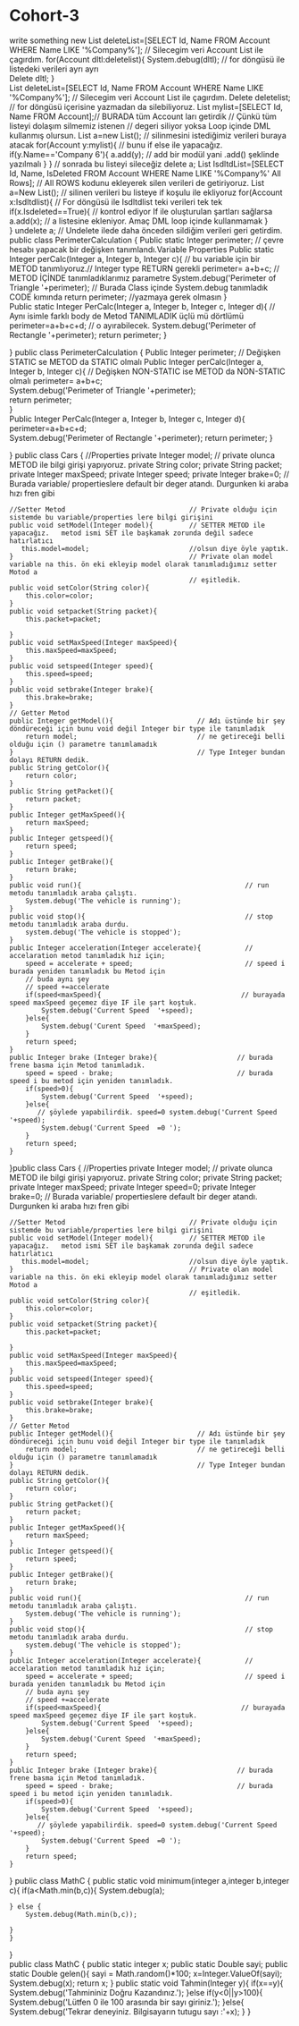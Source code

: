 # Cohort-3
write something new
List<Account> deleteList=[SELECT  Id, Name FROM Account WHERE Name LIKE '%Company%'];
                                         // Silecegim veri Account List ile çagırdım.
for(Account dltl:deletelist){
    System.debug(dltl);                  // for döngüsü ile listedeki verileri ayrı ayrı  
           Delete dltl;
}  
List<Account> deleteList=[SELECT  Id, Name FROM Account WHERE Name LIKE '%Company%'];
                                         // Silecegim veri Account List ile çagırdım.
Delete deletelist;                       // for döngüsü içerisine yazmadan da silebiliyoruz.
List<Account> mylist=[SELECT  Id, Name FROM Account];// BURADA tüm Account ları getirdik
                                                     // Çünkü  tüm listeyi dolaşım silmemiz istenen
                                                     // degeri siliyor yoksa Loop içinde DML kullanmış olursun.
List<Account> a=new List<Account>();                 // silinmesini istediğimiz verileri buraya atacak
for(Account y:mylist){                               // bunu if else ile yapacağız.
    if(y.Name=='Company  6'){
            a.add(y);                                // add bir modül yani .add() şeklinde yazılmalı
    }
}                                                    // sonrada bu listeyi sileceğiz
delete a; 
List<Account> IsdltdList=[SELECT Id, Name, IsDeleted FROM Account WHERE  Name LIKE '%Company%' All Rows];
// All ROWS kodunu ekleyerek silen verileri de getiriyoruz.
List<Account> a=New List<Account>();                         // silinen verileri bu listeye if koşulu ile ekliyoruz 
for(Account x:Isdltdlist){                                   // For döngüsü ile Isdltdlist teki verileri tek tek 
    if(x.Isdeleted==True){                                   // kontrol ediyor If ile oluşturulan şartları sağlarsa
        a.add(x);                                            // a listesine ekleniyor. Amaç DML loop içinde kullanmamak
    }  
}  undelete a;                                              // Undelete ilede daha önceden sildiğim verileri geri getirdim. 
public class PerimeterCalculation {
  Public static Integer perimeter;                                      // çevre hesabı yapacak bir değişken tanımlandı.Variable Properties
    Public static Integer perCalc(Integer a, Integer b, Integer c){     // bu variable için bir METOD tanımlıyoruz.// Integer type RETURN gerekli
          perimeter= a+b+c;                                             // METOD İÇİNDE tanımladıklarımız parametre
          System.debug('Perimeter of Triangle   '+perimeter);           // Burada Class içinde System.debug tanımladık CODE kımında 
          return perimeter;                                             //yazmaya gerek olmasın
          }                                                          
    Public static Integer PerCalc(Integer a, Integer b, Integer c, Integer d){  // Aynı isimle farklı body de Metod TANIMLADIK üçlü mü dörtlümü
        perimeter=a+b+c+d;                                                      // o ayırabilecek.
        System.debug('Perimeter of Rectangle   '+perimeter);
        return perimeter;
    }


}
public class PerimeterCalculation {
  Public  Integer perimeter;                                          // Değişken STATIC se METOD da STATIC olmalı 
    Public  Integer perCalc(Integer a, Integer b, Integer c){         // Değişken NON-STATIC ise METOD da NON-STATIC olmalı
          perimeter= a+b+c;                                            
          System.debug('Perimeter of Triangle   '+perimeter);          
          return perimeter;                                            
          }                                                          
    Public  Integer PerCalc(Integer a, Integer b, Integer c, Integer d){  
        perimeter=a+b+c+d;                                                      
        System.debug('Perimeter of Rectangle   '+perimeter);
        return perimeter;
    }


}
public class Cars {
    //Properties
    private Integer model;                       // private olunca METOD ile bilgi girişi yapıyoruz.
    private String  color;
    private String  packet;
    private Integer maxSpeed;
    private Integer speed;
    private Integer brake=0;                     // Burada variable/ propertieslere default bir deger atandı. Durgunken ki araba hızı fren gibi
    
    //Setter Metod                               // Private olduğu için sistemde bu variable/properties lere bilgi girişini 
    public void setModel(Integer model){         // SETTER METOD ile yapacağız.   metod ismi SET ile başkamak zorunda değil sadece hatırlatıcı
       this.model=model;                         //olsun diye öyle yaptık.
    }                                            // Private olan model variable na this. ön eki ekleyip model olarak tanımladığımız setter Motod a 
                                                 // eşitledik.
    public void setColor(String color){
        this.color=color;
    }
    public void setpacket(String packet){
        this.packet=packet;
        
    }
    public void setMaxSpeed(Integer maxSpeed){
        this.maxSpeed=maxSpeed;
    }
    public void setspeed(Integer speed){
        this.speed=speed;
    }
    public void setbrake(Integer brake){
        this.brake=brake;
    }
    // Getter Metod
    public Integer getModel(){                     // Adı üstünde bir şey döndüreceği için bunu void değil Integer bir type ile tanımladık
        return model;                              // ne getireceği belli olduğu için () parametre tanımlamadık 
    }                                              // Type Integer bundan dolayı RETURN dedik.
    public String getColor(){
        return color;
    }
    public String getPacket(){
        return packet;
    }
    public Integer getMaxSpeed(){
        return maxSpeed;
    }
    public Integer getspeed(){
        return speed;
    }
    public Integer getBrake(){
        return brake;
    }
    public void run(){                                         // run metodu tanımladık araba çalıştı.                  
        System.debug('The vehicle is running');
    }
    public void stop(){                                        // stop metodu tanımladık araba durdu.
        system.debug('The vehicle is stopped');
    }
    public Integer acceleration(Integer accelerate){           // accelaration metod tanımladık hız için;
        speed = accelerate + speed;                            // speed i burada yeniden tanımladık bu Metod için
        // buda aynı şey 
        // speed +=accelerate
        if(speed<maxSpeed){                                   // burayada speed maxSpeed geçemez diye IF ile şart koştuk.
            System.debug('Current Speed  '+speed);
        }else{
            System.debug('Curent Speed  '+maxSpeed);
        }                                     
        return speed;
    }
    public Integer brake (Integer brake){                    // burada frene basma için Metod tanımladık.
        speed = speed - brake;                               // burada speed i bu metod için yeniden tanımladık.                            
        if(speed>0){
            System.debug('Current Speed  '+speed);
        }else{
           // şöylede yapabilirdik. speed=0 system.debug('Current Speed  '+speed); 
            System.debug('Current Speed  =0 ');
        }
        return speed; 
    }
    
}public class Cars {
    //Properties
    private Integer model;                       // private olunca METOD ile bilgi girişi yapıyoruz.
    private String  color;
    private String  packet;
    private Integer maxSpeed;
    private Integer speed=0;
    private Integer brake=0;                     // Burada variable/ propertieslere default bir deger atandı. Durgunken ki araba hızı fren gibi
    
    //Setter Metod                               // Private olduğu için sistemde bu variable/properties lere bilgi girişini 
    public void setModel(Integer model){         // SETTER METOD ile yapacağız.   metod ismi SET ile başkamak zorunda değil sadece hatırlatıcı
       this.model=model;                         //olsun diye öyle yaptık.
    }                                            // Private olan model variable na this. ön eki ekleyip model olarak tanımladığımız setter Motod a 
                                                 // eşitledik.
    public void setColor(String color){
        this.color=color;
    }
    public void setpacket(String packet){
        this.packet=packet;
        
    }
    public void setMaxSpeed(Integer maxSpeed){
        this.maxSpeed=maxSpeed;
    }
    public void setspeed(Integer speed){
        this.speed=speed;
    }
    public void setbrake(Integer brake){
        this.brake=brake;
    }
    // Getter Metod
    public Integer getModel(){                     // Adı üstünde bir şey döndüreceği için bunu void değil Integer bir type ile tanımladık
        return model;                              // ne getireceği belli olduğu için () parametre tanımlamadık 
    }                                              // Type Integer bundan dolayı RETURN dedik.
    public String getColor(){
        return color;
    }
    public String getPacket(){
        return packet;
    }
    public Integer getMaxSpeed(){
        return maxSpeed;
    }
    public Integer getspeed(){
        return speed;
    }
    public Integer getBrake(){
        return brake;
    }
    public void run(){                                         // run metodu tanımladık araba çalıştı.                  
        System.debug('The vehicle is running');
    }
    public void stop(){                                        // stop metodu tanımladık araba durdu.
        system.debug('The vehicle is stopped');
    }
    public Integer acceleration(Integer accelerate){           // accelaration metod tanımladık hız için;
        speed = accelerate + speed;                            // speed i burada yeniden tanımladık bu Metod için
        // buda aynı şey 
        // speed +=accelerate
        if(speed<maxSpeed){                                   // burayada speed maxSpeed geçemez diye IF ile şart koştuk.
            System.debug('Current Speed  '+speed);
        }else{
            System.debug('Curent Speed  '+maxSpeed);
        }                                     
        return speed;
    }
    public Integer brake (Integer brake){                    // burada frene basma için Metod tanımladık.
        speed = speed - brake;                               // burada speed i bu metod için yeniden tanımladık.                            
        if(speed>0){
            System.debug('Current Speed  '+speed);
        }else{
           // şöylede yapabilirdik. speed=0 system.debug('Current Speed  '+speed); 
            System.debug('Current Speed  =0 ');
        }
        return speed; 
    }
    
}
public class MathC {
    public static void minimum(integer a,integer b,integer c){
        if(a<Math.min(b,c)){
            System.debug(a);
            
    } else {
        System.debug(Math.min(b,c));
       
    }
    }
}  
public class MathC {
public static integer x;
public static Double sayi;
public static Double gelen(){
 sayi = Math.random()*100;
  x=Integer.ValueOf(sayi);
   System.debug(x);
   return x;
   }
    public static void Tahmin(Integer y){
    if(x==y){
             System.debug('Tahmininiz Doğru Kazandınız.');
    }else if(y<0||y>100){
             System.debug('Lütfen 0 ile 100 arasında bir sayı giriniz.');
    }else{
    System.debug('Tekrar deneyiniz. Bilgisayarın tutugu sayı   :'+x);
                    }
}